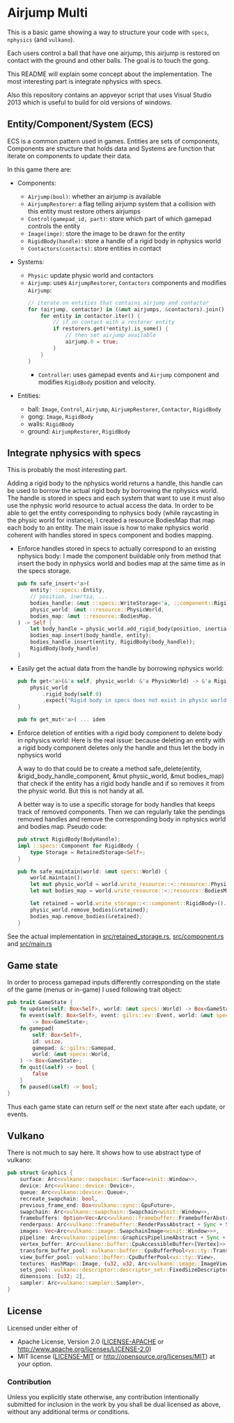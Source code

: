 # Airjump Multi

This is a basic game showing a way to structure your code with `specs`, `nphysics` (and `vulkano`).

Each users control a ball that have one airjump, this airjump is restored on contact with the ground and other balls. The goal is to touch the gong.

This README will explain some concept about the implementation. The most interesting part is integrate nphysics with specs.

Also this repository contains an appveyor script that uses Visual Studio 2013 which is useful to build for old versions of windows.

## Entity/Component/System (ECS)

ECS is a common pattern used in games.
Entities are sets of components, Components are structure that holds data and Systems are function that iterate on components to update their data.

In this game there are:
* Components:
  * `Airjump(bool)`: whether an airjump is available
  * `AirjumpRestorer`: a flag telling airjump system that a collision with this entity must restore others airjumps
  * `Control(gamepad_id, part)`: store which part of which gamepad controls the entity
  * `Image(imge)`: store the image to be drawn for the entity
  * `RigidBody(handle)`: store a handle of a rigid body in nphysics world
  * `Contactors(contacts)`: store entities in contact

* Systems:
  * `Physic`: update physic world and contactors
  * `Airjump`: uses `AirjumpRestorer`, `Contactors` components and modifies `Airjump`:
    ```rust
    // iterate on entities that contains airjump and contactor
    for (airjump, contactor) in (&mut airjumps, &contactors).join() {
        for entity in contactor.iter() {
            // if on contact with a restorer entity
            if restorers.get(*entity).is_some() {
                // then set airjump available
                airjump.0 = true;
            }
        }
    }
    ```
    * `Controller`: uses gamepad events and `Airjump` component and modifies `RigidBody` position and velocity.

* Entities:
  * ball: `Image`, `Control`, `Airjump`, `AirjumpRestorer`, `Contactor`, `RigidBody`
  * gong: `Image`, `RigidBody`
  * walls: `RigidBody`
  * ground: `AirjumpRestorer`, `RigidBody`

## Integrate nphysics with specs

This is probably the most interesting part.

Adding a rigid body to the nphysics world returns a handle, this handle can be used to borrow the actual rigid body by borrowing the nphysics world.
The handle is stored in specs and each system that want to use it must also use the nphysic world resource to actual access the data.
In order to be able to get the entity corresponding to nphysics body (while raycasting in the physic world for instance), I created a resource BodiesMap that map each body to an entity.
The main issue is how to make nphysics world coherent with handles stored in specs component and bodies mapping.

* Enforce handles stored in specs to actually correspond to an existing nphysics body:
  I made the component buildable only from method that insert the body in nphysics world and bodies map at the same time as in the specs storage.
  ```rust
  pub fn safe_insert<'a>(
      entity: ::specs::Entity,
      // position, inertia, ...
      bodies_handle: &mut ::specs::WriteStorage<'a, ::component::RigidBody>,
      physic_world: &mut ::resource::PhysicWorld,
      bodies_map: &mut ::resource::BodiesMap,
  ) -> Self {
      let body_handle = physic_world.add_rigid_body(position, inertia ...);
      bodies_map.insert(body_handle, entity);
      bodies_handle.insert(entity, RigidBody(body_handle));
      RigidBody(body_handle)
  }
  ```

* Easily get the actual data from the handle by borrowing nphysics world:
  ```rust
  pub fn get<'a>(&'a self, physic_world: &'a PhysicWorld) -> &'a RigidBody {
      physic_world
          .rigid_body(self.0)
          .expect("Rigid body in specs does not exist in physic world")
  }

  pub fn get_mut<'a>( ... idem
  ```

* Enforce deletion of entities with a rigid body component to delete body in nphysics world:
  Here is the real issue: because deleting an entity with a rigid body component deletes only the handle and thus let the body in nphysics world

  A way to do that could be to create a method safe_delete(entity, &rigid_body_handle_component, &mut physic_world, &mut bodies_map) that check if the entity has a
  rigid body handle and if so removes it from the physic world. But this is not handy at all.

  A better way is to use a specific storage for body handles that keeps track of removed components. Then we can regularly take the pendings removed handles and remove the corresponding body in nphysics world and bodies map.
  Pseudo code:
  ```rust
  pub struct RigidBody(BodyHandle);
  impl ::specs::Component for RigidBody {
      type Storage = RetainedStorage<Self>;
  }

  pub fn safe_maintain(world: &mut specs::World) {
      world.maintain();
      let mut physic_world = world.write_resource::<::resource::PhysicWorld>();
      let mut bodies_map = world.write_resource::<::resource::BodiesMap>();

      let retained = world.write_storage::<::component::RigidBody>().get_pending_handles();
      physic_world.remove_bodies(&retained);
      bodies_map.remove_bodies(&retained);
  }
  ```

See the actual implementation in [src/retained_storage.rs](), [src/component.rs]() and [src/main.rs]()

## Game state

In order to process gamepad inputs differently corresponding on the state of the game (menus or in-game) I used following trait object:

```rust
pub trait GameState {
    fn update(self: Box<Self>, world: &mut specs::World) -> Box<GameState>;
    fn event(self: Box<Self>, event: gilrs::ev::Event, world: &mut specs::World)
        -> Box<GameState>;
    fn gamepad(
        self: Box<Self>,
        id: usize,
        gamepad: &::gilrs::Gamepad,
        world: &mut specs::World,
    ) -> Box<GameState>;
    fn quit(&self) -> bool {
        false
    }
    fn paused(&self) -> bool;
}
```

Thus each game state can return self or the next state after each update, or events.

## Vulkano

There is not much to say here. It shows how to use abstract type of vulkano:

```rust
pub struct Graphics {
    surface: Arc<vulkano::swapchain::Surface<winit::Window>>,
    device: Arc<vulkano::device::Device>,
    queue: Arc<vulkano::device::Queue>,
    recreate_swapchain: bool,
    previous_frame_end: Box<vulkano::sync::GpuFuture>,
    swapchain: Arc<vulkano::swapchain::Swapchain<winit::Window>>,
    framebuffers: Option<Vec<Arc<vulkano::framebuffer::FramebufferAbstract + Sync + Send>>>,
    renderpass: Arc<vulkano::framebuffer::RenderPassAbstract + Sync + Send>,
    images: Vec<Arc<vulkano::image::SwapchainImage<winit::Window>>>,
    pipeline: Arc<vulkano::pipeline::GraphicsPipelineAbstract + Sync + Send>,
    vertex_buffer: Arc<vulkano::buffer::CpuAccessibleBuffer<[Vertex]>>,
    transform_buffer_pool: vulkano::buffer::CpuBufferPool<vs::ty::Transform>,
    view_buffer_pool: vulkano::buffer::CpuBufferPool<vs::ty::View>,
    textures: HashMap<::Image, (u32, u32, Arc<vulkano::image::ImageViewAccess + Sync + Send>)>,
    sets_pool: vulkano::descriptor::descriptor_set::FixedSizeDescriptorSetsPool<Arc<vulkano::descriptor::pipeline_layout::PipelineLayoutAbstract + Sync + Send>>,
    dimensions: [u32; 2],
    sampler: Arc<vulkano::sampler::Sampler>,
}
```

## License

Licensed under either of
 * Apache License, Version 2.0 ([LICENSE-APACHE](LICENSE-APACHE) or http://www.apache.org/licenses/LICENSE-2.0)
 * MIT license ([LICENSE-MIT](LICENSE-MIT) or http://opensource.org/licenses/MIT)
at your option.

### Contribution

Unless you explicitly state otherwise, any contribution intentionally submitted
for inclusion in the work by you shall be dual licensed as above, without any
additional terms or conditions.
